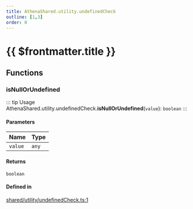 ```yaml
---
title: AthenaShared.utility.undefinedCheck
outline: [1,3]
order: 0
---
```


# {{ $frontmatter.title }}


## Functions

### isNullOrUndefined

::: tip Usage
AthenaShared.utility.undefinedCheck.**isNullOrUndefined**(`value`): `boolean`
:::

#### Parameters

| Name | Type |
| :------ | :------ |
| `value` | `any` |

#### Returns

`boolean`

#### Defined in

[shared/utility/undefinedCheck.ts:1](https://github.com/Stuyk/altv-athena/blob/4cfdacf/src/core/shared/utility/undefinedCheck.ts#L1)

